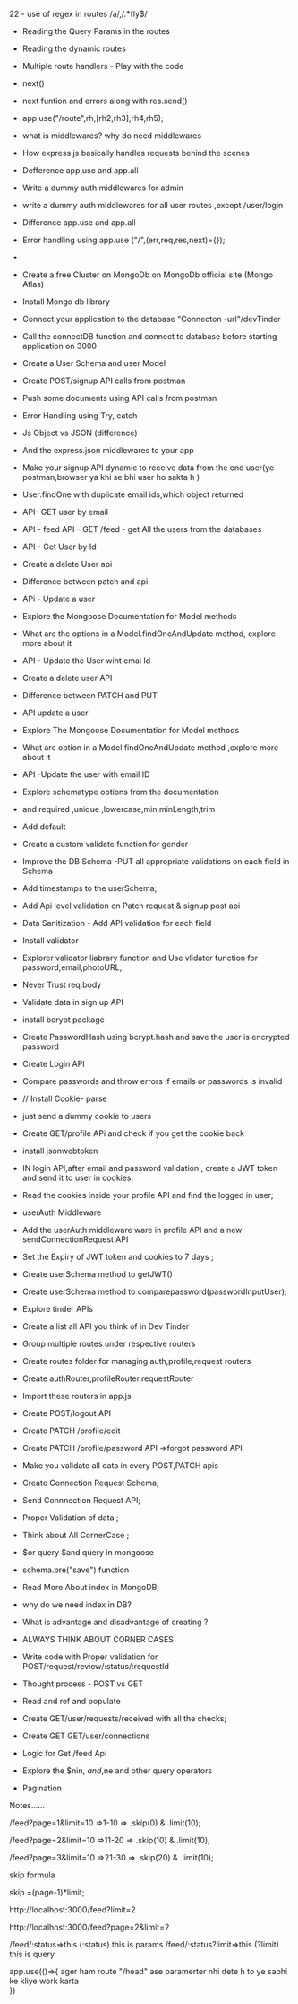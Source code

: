22  -  use of regex in routes /a/,/.*fly$/
-  Reading the Query Params in the routes
-  Reading the dynamic routes

-  Multiple route handlers - Play with the code 
-  next()
-  next funtion and errors along with res.send()
-  app.use("/route",rh,[rh2,rh3],rh4,rh5);

-  what is middlewares? why do need middlewares
-  How express js basically handles requests behind the scenes 
-  Defference app.use and app.all
-  Write a dummy auth middlewares for admin 
-  write a dummy auth middlewares  for all user routes ,except /user/login
-  Difference app.use  and app.all
-  Error handling using app.use ("/",(err,req,res,next)={});
-  

-  Create a free Cluster on MongoDb on MongoDb official site  (Mongo Atlas)
-  Install Mongo db library
-  Connect your application to the database  "Connecton -url"/devTinder
-  Call the connectDB function and connect to database before starting application on 3000
-  Create a User Schema and user Model
-  Create POST/signup API calls from postman
-  Push some documents using API calls from postman
-  Error Handling using Try, catch
-  Js Object vs JSON (difference)
-  And the express.json middlewares to your app
-  Make your signup API dynamic to receive data from the end user(ye postman,browser ya khi se bhi user ho sakta h )
-  User.findOne with duplicate email ids,which object returned
-  API- GET user by email
-  API - feed API - GET /feed - get All the users from the databases
-  API - Get User by Id
-  Create a delete User api
-  Difference between patch and api 
-  APi - Update a user
-  Explore the Mongoose Documentation for Model methods
-  What are the options  in a Model.findOneAndUpdate method, explore more about it  
-  API - Update the User wiht emai Id

-  Create a delete user API 
-  Difference between PATCH and PUT
-  API update a user
-  Explore The Mongoose Documentation for Model methods
-  What are option in a Model.findOneAndUpdate method ,explore more about it 
-  API -Update the user with email ID

-  Explore schematype options from the documentation
-  and required ,unique ,lowercase,min,minLength,trim
-  Add default
-  Create a custom validate function for gender
-  Improve the DB Schema -PUT all appropriate validations on each field in Schema 
-  Add timestamps to the userSchema;
-  Add Api level validation on Patch request & signup post api
-  Data Sanitization - Add API validation for each field

-  Install validator
-  Explorer validator liabrary function and Use vlidator function for password,email,photoURL,
-  Never Trust req.body

-  Validate data in sign up API
-  install bcrypt package
-  Create PasswordHash using bcrypt.hash and save the user is encrypted password 
-  Create Login API
-  Compare passwords and throw errors if emails or passwords is invalid 

-  // Install Cookie- parse
-  just send a dummy  cookie to users 
-  Create GET/profile APi and check if you get the cookie back 
-  install jsonwebtoken
-  IN login API,after email and password validation , create a JWT token and send it to user in cookies;
-  Read the cookies inside your profile API and find the logged in user;
-  userAuth Middleware
-  Add the userAuth middleware ware in profile API and a new sendConnectionRequest API 
-  Set the Expiry of JWT token and cookies to 7 days ;
-  Create userSchema method to getJWT()
-  Create userSchema method to comparepassword(passwordInputUser);

-  Explore tinder APIs 
-  Create a list all API you think of in Dev Tinder
-  Group multiple routes under respective  routers
-  Create routes folder for managing auth,profile,request routers
-  Create authRouter,profileRouter,requestRouter
-  Import these routers in app.js
-  Create POST/logout API
-  Create PATCH /profile/edit
-  Create PATCH /profile/password API =>forgot password API
-  Make you validate all data in every POST,PATCH apis


-  Create Connection Request Schema;
-  Send Connnection Request API;
-  Proper Validation of data ;
-  Think about All CornerCase ;
-  $or query $and query in mongoose  
-  schema.pre("save") function 
-  Read More About index in MongoDB;
-  why do we need index in DB?
-  What is advantage and disadvantage of creating ?
-  ALWAYS THINK ABOUT CORNER CASES 

-  Write code with Proper  validation  for POST/request/review/:status/:requestId
-  Thought process - POST vs GET
-  Read and ref  and populate 
-  Create GET/user/requests/received with all the checks;
-  Create GET GET/user/connections  

-  Logic for Get /feed Api
-  Explore the $nin, $and ,$ne and other query operators
-  Pagination


Notes......

/feed?page=1&limit=10 =>1-10   => .skip(0) & .limit(10);

/feed?page=2&limit=10 =>11-20  => .skip(10) & .limit(10);

/feed?page=3&limit=10 =>21-30  => .skip(20) & .limit(10);

skip formula

skip =(page-1)*limit;

http://localhost:3000/feed?limit=2   

http://localhost:3000/feed?page=2&limit=2


/feed/:status=>this (:status) this is params
/feed/:status?limit=>this (?limit) this is query

















app.use(()=>{
  ager ham route "/head" ase paramerter nhi dete h to ye sabhi ke kliye work karta  
})